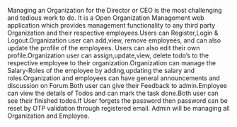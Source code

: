 Managing an Organization for the Director or CEO is the most challenging and tedious work to do. It is a Open Organization Management web application which provides management functionality to any third party Organization and their respective employees.Users can Register,Login & Logout.Organization user can add,view, remove employees, and can also update the profile of the employees. Users can also edit their own profile.Organization user can assign,update,view, delete todo’s to the respective employee to their organization.Organization can manage the Salary-Roles of the employee by adding,updating the salary and roles.Organization and employees can have general announcements and discussion on Forum.Both user can give their Feedback to admin.Employee can view the details of Todos and can mark the task done.Both user can see their finished todos.If User forgets the password then password can be reset by OTP validation through registered email. Admin will be managing all Organization and Employee.
